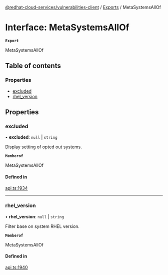 [@redhat-cloud-services/vulnerabilities-client](../README.md) / [Exports](../modules.md) / MetaSystemsAllOf

# Interface: MetaSystemsAllOf

**`Export`**

MetaSystemsAllOf

## Table of contents

### Properties

- [excluded](MetaSystemsAllOf.md#excluded)
- [rhel\_version](MetaSystemsAllOf.md#rhel_version)

## Properties

### excluded

• **excluded**: ``null`` \| `string`

Display setting of opted out systems.

**`Memberof`**

MetaSystemsAllOf

#### Defined in

[api.ts:1934](https://github.com/RedHatInsights/javascript-clients/blob/main/packages/vulnerabilities/git-api/api.ts#L1934)

___

### rhel\_version

• **rhel\_version**: ``null`` \| `string`

Filter base on system RHEL version.

**`Memberof`**

MetaSystemsAllOf

#### Defined in

[api.ts:1940](https://github.com/RedHatInsights/javascript-clients/blob/main/packages/vulnerabilities/git-api/api.ts#L1940)
